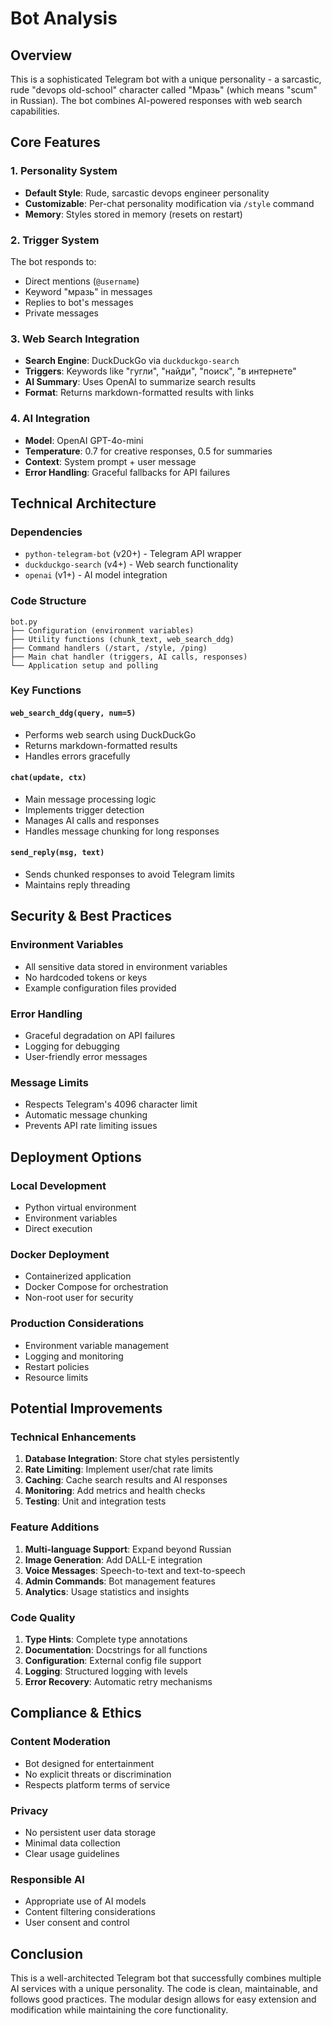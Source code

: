# Bot Analysis

## Overview

This is a sophisticated Telegram bot with a unique personality - a sarcastic, rude "devops old-school" character called "Мразь" (which means "scum" in Russian). The bot combines AI-powered responses with web search capabilities.

## Core Features

### 1. Personality System

- **Default Style**: Rude, sarcastic devops engineer personality
- **Customizable**: Per-chat personality modification via `/style` command
- **Memory**: Styles stored in memory (resets on restart)

### 2. Trigger System

The bot responds to:

- Direct mentions (`@username`)
- Keyword "мразь" in messages
- Replies to bot's messages
- Private messages

### 3. Web Search Integration

- **Search Engine**: DuckDuckGo via `duckduckgo-search`
- **Triggers**: Keywords like "гугли", "найди", "поиск", "в интернете"
- **AI Summary**: Uses OpenAI to summarize search results
- **Format**: Returns markdown-formatted results with links

### 4. AI Integration

- **Model**: OpenAI GPT-4o-mini
- **Temperature**: 0.7 for creative responses, 0.5 for summaries
- **Context**: System prompt + user message
- **Error Handling**: Graceful fallbacks for API failures

## Technical Architecture

### Dependencies

- `python-telegram-bot` (v20+) - Telegram API wrapper
- `duckduckgo-search` (v4+) - Web search functionality
- `openai` (v1+) - AI model integration

### Code Structure

```
bot.py
├── Configuration (environment variables)
├── Utility functions (chunk_text, web_search_ddg)
├── Command handlers (/start, /style, /ping)
├── Main chat handler (triggers, AI calls, responses)
└── Application setup and polling
```

### Key Functions

#### `web_search_ddg(query, num=5)`

- Performs web search using DuckDuckGo
- Returns markdown-formatted results
- Handles errors gracefully

#### `chat(update, ctx)`

- Main message processing logic
- Implements trigger detection
- Manages AI calls and responses
- Handles message chunking for long responses

#### `send_reply(msg, text)`

- Sends chunked responses to avoid Telegram limits
- Maintains reply threading

## Security & Best Practices

### Environment Variables

- All sensitive data stored in environment variables
- No hardcoded tokens or keys
- Example configuration files provided

### Error Handling

- Graceful degradation on API failures
- Logging for debugging
- User-friendly error messages

### Message Limits

- Respects Telegram's 4096 character limit
- Automatic message chunking
- Prevents API rate limiting issues

## Deployment Options

### Local Development

- Python virtual environment
- Environment variables
- Direct execution

### Docker Deployment

- Containerized application
- Docker Compose for orchestration
- Non-root user for security

### Production Considerations

- Environment variable management
- Logging and monitoring
- Restart policies
- Resource limits

## Potential Improvements

### Technical Enhancements

1. **Database Integration**: Store chat styles persistently
2. **Rate Limiting**: Implement user/chat rate limits
3. **Caching**: Cache search results and AI responses
4. **Monitoring**: Add metrics and health checks
5. **Testing**: Unit and integration tests

### Feature Additions

1. **Multi-language Support**: Expand beyond Russian
2. **Image Generation**: Add DALL-E integration
3. **Voice Messages**: Speech-to-text and text-to-speech
4. **Admin Commands**: Bot management features
5. **Analytics**: Usage statistics and insights

### Code Quality

1. **Type Hints**: Complete type annotations
2. **Documentation**: Docstrings for all functions
3. **Configuration**: External config file support
4. **Logging**: Structured logging with levels
5. **Error Recovery**: Automatic retry mechanisms

## Compliance & Ethics

### Content Moderation

- Bot designed for entertainment
- No explicit threats or discrimination
- Respects platform terms of service

### Privacy

- No persistent user data storage
- Minimal data collection
- Clear usage guidelines

### Responsible AI

- Appropriate use of AI models
- Content filtering considerations
- User consent and control

## Conclusion

This is a well-architected Telegram bot that successfully combines multiple AI services with a unique personality. The code is clean, maintainable, and follows good practices. The modular design allows for easy extension and modification while maintaining the core functionality.
